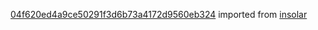 [04f620ed4a9ce50291f3d6b73a4172d9560eb324](https://github.com/insolar/insolar/commit/04f620ed4a9ce50291f3d6b73a4172d9560eb324) imported from [insolar](https://github.com/insolar/insolar)
